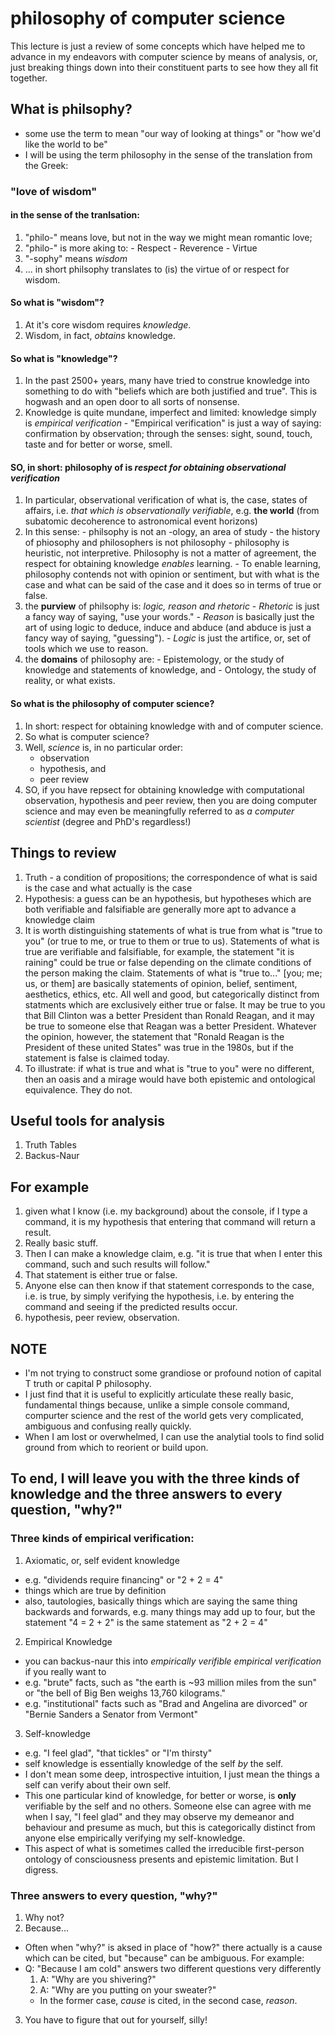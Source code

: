 # philosophy of computer science

This lecture is just a review of some concepts which have helped me to advance in my endeavors with computer science by means of analysis, or, just breaking things down into their constituent parts to see how they all fit together.

## What is philsophy?
  - some use the term to mean "our way of looking at things" or "how we'd like the world to be"
  - I will be using the term philosophy in the sense of the translation from the Greek:

### "love of wisdom"
#### in the sense of the tranlsation:
  1. "philo-" means love, but not in the way we might mean romantic love;
  2. "philo-" is more aking to:
    -  Respect
    -  Reverence
    -  Virtue
  3. "-sophy" means _wisdom_
  4. ... in short philsophy translates to (is) the virtue of or respect for wisdom.

#### So what is "wisdom"?
  1. At it's core wisdom requires _knowledge_.
  2. Wisdom, in fact, _obtains_ knowledge.

#### So what is "knowledge"?
  1. In the past 2500+ years, many have tried to construe knowledge into something to do with "beliefs which are both justified and true". This is hogwash and an open door to all sorts of nonsense.
  2. Knowledge is quite mundane, imperfect and limited: knowledge simply is _empirical verification_
    - "Empirical verification" is just a way of saying: confirmation by observation; through the senses: sight, sound, touch, taste and for better or worse, smell.

#### SO, in short: philosophy of is _respect for obtaining observational verification_
  1. In particular, observational verification of what is, the case, states of affairs, i.e. _that which is observationally verifiable_, e.g. **the world** (from subatomic decoherence to astronomical event horizons)
  2. In this sense:
    - philsophy is not an -ology, an area of study
    - the history of phiosophy and philosophers is not philosophy
    - philosophy is heuristic, not interpretive. Philosophy is not a matter of agreement, the respect for obtaining knowledge _enables_ learning.
    - To enable learning, philosophy contends not with opinion or sentiment, but with what is the case and what can be said of the case and it does so in terms of true or false.
  3. the **purview** of philsophy is: *logic, reason and rhetoric*
    - _Rhetoric_ is just a fancy way of saying, "use your words."
    - _Reason_ is basically just the art of using logic to deduce, induce and abduce (and abduce is just a fancy way of saying, "guessing").
    - _Logic_ is just the artifice, or, set of tools which we use to reason.
  4. the **domains** of philosophy are:
    - Epistemology, or the study of knowledge and statements of knowledge, and
    - Ontology, the study of reality, or what exists.

#### So what is the philosophy of computer science?
  1. In short: respect for obtaining knowledge with and of computer science.
  2. So what is computer science?
  3. Well, _science_ is, in no particular order:
     - observation
     - hypothesis, and
     - peer review
  4. SO, if you have repsect for obtaining knowledge with computational observation, hypothesis and peer review, then you are doing computer science and may even be meaningfully referred to as _a computer scientist_ (degree and PhD's regardless!)


## Things to review
1. Truth - a condition of propositions; the correspondence of what is said is the case and what actually is the case
2. Hypothesis: a guess can be an hypothesis, but hypotheses which are both verifiable and falsifiable are generally more apt to advance a knowledge claim
3. It is worth distinguishing statements of what is true from what is "true to you" (or true to me, or true to them or true to us). Statements of what is true are verifiable and falsifiable, for example, the statement "it is raining" could be true or false depending on the climate conditions of the person making the claim. Statements of what is "true to..." [you; me; us, or them] are basically statements of opinion, belief, sentiment, aesthetics, ethics, etc. All well and good, but categorically distinct from statments which are exclusively either true or false. It may be true to you that Bill Clinton was a better President than Ronald Reagan, and it may be true to someone else that Reagan was a better President. Whatever the opinion, however, the statement that "Ronald Reagan is the President of these united States" was true in the 1980s, but if the statement is false is claimed today.
4. To illustrate: if what is true and what is "true to you" were no different, then an oasis and a mirage would have both epistemic and ontological equivalence. They do not.

## Useful tools for analysis
1. Truth Tables
2. Backus-Naur

## For example
1. given what I know (i.e. my background) about the console, if I type a command, it is my hypothesis that entering that command will return a result.
2. Really basic stuff.
3. Then I can make a knowledge claim, e.g. "it is true that when I enter this command, such and such results will follow."
4. That statement is either true or false.
5. Anyone else can then know if that statement corresponds to the case, i.e. is true, by simply verifying the hypothesis, i.e. by entering the command and seeing if the predicted results occur.
6. hypothesis, peer review, observation.

## NOTE
- I'm not trying to construct some grandiose or profound notion of capital T truth or capital P philosophy.
- I just find that it is useful to explicitly articulate these really basic, fundamental things because, unlike a simple console command, compurter science and the rest of the world gets very complicated, ambiguous and confusing really quickly.
- When I am lost or overwhelmed, I can use the analytial tools to find solid ground from which to reorient or build upon.

## To end, I will leave you with the three kinds of knowledge and the three answers to every question, "why?"
### Three kinds of empirical verification:
1. Axiomatic, or, self evident knowledge
  - e.g. "dividends require financing" or "2 + 2 = 4"
  - things which are true by definition
  - also, tautologies, basically things which are saying the same thing backwards and forwards, e.g. many things may add up to four, but the statement "4 = 2 + 2" is the same statement as "2 + 2 = 4"
2. Empirical Knowledge
  - you can backus-naur this into _empirically verifible empirical verification_ if you really want to
  - e.g. "brute" facts, such as "the earth is ~93 million miles from the sun" or "the bell of Big Ben weighs 13,760 kilograms."
  - e.g. "institutional" facts such as "Brad and Angelina are divorced" or "Bernie Sanders a Senator from Vermont"
3. Self-knowledge
  - e.g. "I feel glad", "that tickles" or "I'm thirsty"
  - self knowledge is essentially knowledge of the self _by_ the self.
  - I don't mean some deep, introspective intuition, I just mean the things a self can verify about their own self.
  - This one particular kind of knowledge, for better or worse, is **only** verifiable by the self and no others. Someone else can agree with me when I say, "I feel glad" and they may observe my demeanor and behaviour and presume as much, but this is categorically distinct from anyone else empirically verifying my self-knowledge.
  - This aspect of what is sometimes called the irreducible first-person ontology of consciousness presents and epistemic limitation. But I digress.

### Three answers to every question, "why?"
1. Why not?
2. Because...
 - Often when "why?" is aksed in place of "how?" there actually is a cause which can be cited, but "because" can be ambiguous. For example:
 - Q: "Because I am cold" answers two different questions very differently
   1. A: "Why are you shivering?"
   2. A: "Why are you putting on your sweater?"
   - In the former case, _cause_ is cited, in the second case, _reason_.
3. You have to figure that out for yourself, silly!
